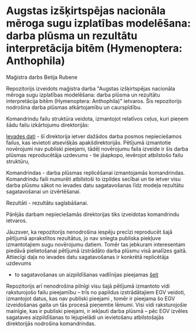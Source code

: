 # Augstas izšķirtspējas nacionāla mēroga sugu izplatības modelēšana: darba plūsma un rezultātu interpretācija bitēm (Hymenoptera: Anthophila)

Maģistra darbs
Betija Rubene

Repozitorijs izveidots maģistra darba "Augstas izšķirtspējas nacionāla mēroga sugu izplatības modelēšana: 
darba plūsma un rezultātu interpretācija bitēm (Hymenoptera: Anthophila)" ietvaros. Šis repozitorijs nodrošina
darba plūsmas atkārtojamību un caurspīdību.

Komandrindu failu struktūra veidota, izmantojot relatīvos ceļus, kuri pieņem šādu failu izkārtojumu direktorijās:

[Ievades dati](./Ievades_dati.md) - šī direktorija ietver dažādos darba posmos nepieciešamos failus, kas ievietoti
atsevišķās apakšdirektorijās. Pētījumā izmantotie novērojumi nav publiski pieejami, tādēļ novērojumu faila izveide 
ir šis darba plūsmas reproducētāja uzdevums - tie jāapkopo, ievērojot atbilstošo failu struktūru, 

Komandrindas - darba plūsmas replicēšanai izmantojamās komandrindas. Komandrindu faili numurēti atbilstoši to izpildes secībai
un tie ietver visu darba plūsmu sākot no ievades datu sagatavošanas līdz modeļa rezultātu sagatavošanai un izvērtēšanai. 

Rezultāti - rezultātu saglabāšanai.

Pārējās darbam nepieciešamās direktorijas tiks izveidotas komandrindu ietvaros.


Jāuzsver, ka repozitorijs nenodrošina iespēju precīzi reproducēt šajā pētījumā aprakstītos rezultātus, jo nav sniegta 
publiska piekļuve izmantotajiem sugu novērojumu datiem.  Tomēr tas jebkuram interesentam piedāvā pielietošanai pētījumā 
izstrādāto darba plūsmu visā analīzes gaitā. Attiecīgi daļa no ievades datu sagatavošanas ir konkrētā replicētāja uzdevums
- to sagatavošanas un aizpildīšanas 
vadlīnijas pieejamas [šeit](./Ievades_dati.md) 

Repozitorijs arī nenodrošina pilnīgi visu šajā pētījumā izmantoto vidi raksturojošo failu pieejamību 
– trīs no papildus izstrādātajiem EGV veidoti, izmantojot datus, kas nav publiski pieejami , tomēr ir pieejama šo EGV
izveidošanas gaita un tās procesā pieņemtie lēmumi. Visi vidi raksturojošie mainīgie, kas ir publiski pieejami, ir iekļauti
darba plūsmā – pēc EGV izvēles sagataves aizpildīšanas to lejupielādi un ievietošanu atbilstošajās direktorijās nodrošina
komandrindas.


